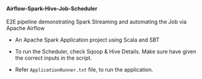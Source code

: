 #### Airflow-Spark-Hive-Job-Scheduler
E2E pipeline demonstrating Spark Streaming and automating the Job via Apache Airflow 

- An Apache Spark Application project using Scala and SBT

- To run the Scheduler, check Sqoop & Hive Details. Make sure have given the correct inputs in the script. 

- Refer `ApplicationRunner.txt` file, to run the application.

